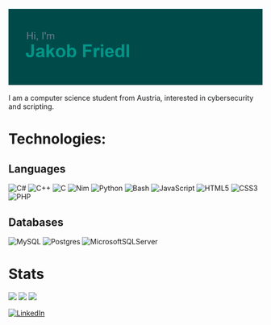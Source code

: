 ![Header](header.png)

I am a computer science student from Austria, interested in cybersecurity and scripting.

# Technologies:
## Languages
![C#](https://img.shields.io/badge/C%23-%23239120.svg?style=flat&logo=c-sharp&logoColor=white) 
![C++](https://img.shields.io/badge/C++-%2300599C.svg?style=flat&logo=c%2B%2B&logoColor=white) 
![C](https://img.shields.io/badge/C-%2300599C.svg?style=flat&logo=c&logoColor=white) 
![Nim](https://img.shields.io/badge/Nim-%23FFE953.svg?style=flat&logo=nim&logoColor=white) 
![Python](https://img.shields.io/badge/Python-3670A0?style=flat&logo=python&logoColor=ffdd54)
![Bash](https://img.shields.io/badge/Bash-%23121011.svg?style=flat&logo=gnu-bash&logoColor=white) 
![JavaScript](https://img.shields.io/badge/JS-%23323330.svg?style=flat&logo=javascript&logoColor=%23F7DF1E) 
![HTML5](https://img.shields.io/badge/HTML5-%23E34F26.svg?style=flat&logo=html5&logoColor=white) 
![CSS3](https://img.shields.io/badge/CSS3-%231572B6.svg?style=flat&logo=css3&logoColor=white) 
![PHP](https://img.shields.io/badge/PHP-%23777BB4.svg?style=flat&logo=php&logoColor=white) 

<!--## Frameworks
![.Net](https://img.shields.io/badge/.NET-5C2D91?style=flat&logo=.net&logoColor=white) -->

## Databases
![MySQL](https://img.shields.io/badge/MySQL-%2300f.svg?style=flat&logo=mysql&logoColor=white) 
![Postgres](https://img.shields.io/badge/Postgres-%23316192.svg?style=flat&logo=postgresql&logoColor=white) 
![MicrosoftSQLServer](https://img.shields.io/badge/MSSQL-CC2927?style=flat&logo=microsoft%20sql%20server&logoColor=white) 
<!--## Other

![Docker](https://img.shields.io/badge/Docker-%230db7ed.svg?style=flat&logo=docker&logoColor=white)-->

# Stats 

![](https://github-readme-stats.vercel.app/api?username=jakobfriedl&theme=vue-dark&hide_border=true&include_all_commits=true&bg_color=0d1117&hide=issues,contribs&count_private=true)  ![](https://github-readme-stats.vercel.app/api/top-langs/?username=jakobfriedl&theme=vue-dark&bg_color=0d1117&hide_border=true&include_all_commits=true&count_private=true&layout=compact&langs_count=6) 
![](https://github-readme-streak-stats.herokuapp.com/?user=jakobfriedl&theme=vue-dark&background=0d1117&hide_border=true)<br/>

<!-- ![](https://github-profile-trophy.vercel.app/?username=jakobfriedl&theme=oldie&no-frame=true&no-bg=true&margin-w=4) --> 

[![LinkedIn](https://img.shields.io/badge/LinkedIn-%230077B5.svg?logo=linkedin&logoColor=white)](https://linkedin.com/in/jakobfriedl) 
